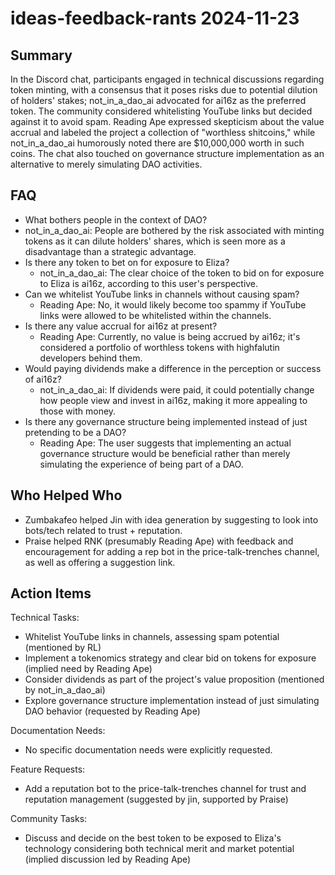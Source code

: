 # ideas-feedback-rants 2024-11-23

## Summary
 In the Discord chat, participants engaged in technical discussions regarding token minting, with a consensus that it poses risks due to potential dilution of holders' stakes; not_in_a_dao_ai advocated for ai16z as the preferred token. The community considered whitelisting YouTube links but decided against it to avoid spam. Reading Ape expressed skepticism about the value accrual and labeled the project a collection of "worthless shitcoins," while not_in_a_dao_ai humorously noted there are $10,000,000 worth in such coins. The chat also touched on governance structure implementation as an alternative to merely simulating DAO activities.

## FAQ
 - What bothers people in the context of DAO?
  - not_in_a_dao_ai: People are bothered by the risk associated with minting tokens as it can dilute holders' shares, which is seen more as a disadvantage than a strategic advantage.
- Is there any token to bet on for exposure to Eliza?
  - not_in_a_dao_ai: The clear choice of the token to bid on for exposure to Eliza is ai16z, according to this user's perspective.
- Can we whitelist YouTube links in channels without causing spam?
  - Reading Ape: No, it would likely become too spammy if YouTube links were allowed to be whitelisted within the channels.
- Is there any value accrual for ai16z at present?
  - Reading Ape: Currently, no value is being accrued by ai16z; it's considered a portfolio of worthless tokens with highfalutin developers behind them.
- Would paying dividends make a difference in the perception or success of ai16z?
  - not_in_a_dao_ai: If dividends were paid, it could potentially change how people view and invest in ai16z, making it more appealing to those with money.
- Is there any governance structure being implemented instead of just pretending to be a DAO?
  - Reading Ape: The user suggests that implementing an actual governance structure would be beneficial rather than merely simulating the experience of being part of a DAO.

## Who Helped Who
 - Zumbakafeo helped Jin with idea generation by suggesting to look into bots/tech related to trust + reputation.
- Praise helped RNK (presumably Reading Ape) with feedback and encouragement for adding a rep bot in the price-talk-trenches channel, as well as offering a suggestion link.

## Action Items
 Technical Tasks:
  - Whitelist YouTube links in channels, assessing spam potential (mentioned by RL)
  - Implement a tokenomics strategy and clear bid on tokens for exposure (implied need by Reading Ape)
  - Consider dividends as part of the project's value proposition (mentioned by not_in_a_dao_ai)
  - Explore governance structure implementation instead of just simulating DAO behavior (requested by Reading Ape)

Documentation Needs:
  - No specific documentation needs were explicitly requested.

Feature Requests:
  - Add a reputation bot to the price-talk-trenches channel for trust and reputation management (suggested by jin, supported by Praise)

Community Tasks:
  - Discuss and decide on the best token to be exposed to Eliza's technology considering both technical merit and market potential (implied discussion led by Reading Ape)

